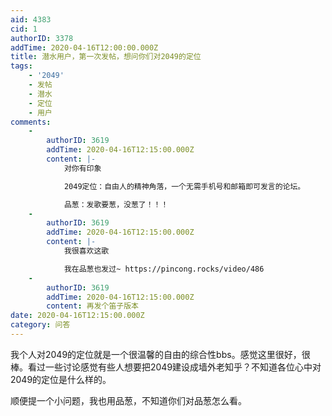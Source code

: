 ```yaml
---
aid: 4383
cid: 1
authorID: 3378
addTime: 2020-04-16T12:00:00.000Z
title: 潜水用户，第一次发帖，想问你们对2049的定位
tags:
    - '2049'
    - 发帖
    - 潜水
    - 定位
    - 用户
comments:
    -
        authorID: 3619
        addTime: 2020-04-16T12:15:00.000Z
        content: |-
            对你有印象

            2049定位：自由人的精神角落，一个无需手机号和邮箱即可发言的论坛。

            品葱：发歌要葱，没葱了！！！
    -
        authorID: 3619
        addTime: 2020-04-16T12:15:00.000Z
        content: |-
            我很喜欢这歌

            我在品葱也发过~ https://pincong.rocks/video/486
    -
        authorID: 3619
        addTime: 2020-04-16T12:15:00.000Z
        content: 再发个笛子版本
date: 2020-04-16T12:15:00.000Z
category: 问答
---
```


我个人对2049的定位就是一个很温馨的自由的综合性bbs。感觉这里很好，很棒。看过一些讨论感觉有些人想要把2049建设成墙外老知乎？不知道各位心中对2049的定位是什么样的。

顺便提一个小问题，我也用品葱，不知道你们对品葱怎么看。
